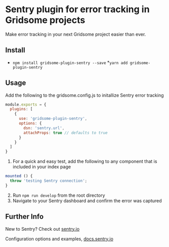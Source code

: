 # Sentry plugin for error tracking in Gridsome projects
Make error tracking in your next Gridsome project easier than ever. 

## Install
* `npm install gridsome-plugin-sentry --save`
*`yarn add gridsome-plugin-sentry`

## Usage
Add the following to the gridsome.config.js to initallize Sentry error tracking

```javascript
module.exports = {
  plugins: [
    {
      use: 'gridsome-plugin-sentry',
      options: {
        dsn: 'sentry.url',
        attachProps: true // defaults to true
      }
    }
  ]
}
```
1. For a quick and easy test, add the following to any component that is included in your index page
```javascript
mounted () {
  throw 'testing Sentry connection';
}
```
2. Run `npm run develop` from the root directory
3. Navigate to your Sentry dashboard and confirm the error was captured

## Further Info
New to Sentry? Check out [sentry.io](https://sentry.io/welcome/ "Sentry IO")

Configuration options and examples, [docs.sentry.io](https://docs.sentry.io/platforms/javascript/vue/ "Vue config for Sentry IO")

